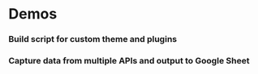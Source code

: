 # Demos

### Build script for custom theme and plugins
### Capture data from multiple APIs and output to Google Sheet

